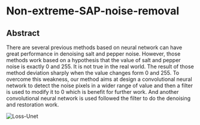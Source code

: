 # Non-extreme-SAP-noise-removal
## Abstract
There are several previous methods based on neural
network can have great performance in denoising salt and pepper
noise. However, those methods work based on a hypothesis that
the value of salt and pepper noise is exactly 0 and 255. It is
not true in the real world. The result of those method deviation
sharply when the value changes form 0 and 255. To overcome
this weakness, our method aims at design a convolutional neural
network to detect the noise pixels in a wider range of value and
then a filter is used to modify it to 0 which is benefit for further
work. And another convolutional neural network is used followed
the filter to do the denoising and restoration work.

![Loss-Unet](https://user-images.githubusercontent.com/48509610/115139018-36b4f480-a062-11eb-9598-aed067d6b3ef.png)
